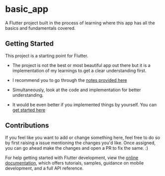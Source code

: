 # basic_app

A Flutter project built in the process of learning where this app has all the basics and fundamentals covered.

## Getting Started

This project is a starting point for Flutter.

- The project is not the best or most beautiful app out there but it is a implementation of my learnings to get a clear understanding first. 

- I recommend you to go through the [notes provided here](https://github.com/TRohit20/Flutter-Playground/tree/main/Learning%20Material) 
- Simultaneously, look at the code and implementation for better understanding.

- It would be even better if you implemented things by yourself. You can [get started here](https://rohitlogs.com/from-zero-to-flutter-setting-up-your-development-environment-and-first-app)

## Contributions

If you feel like you want to add or change something here, feel free to do so by first raising a issue mentioning the changes you'd like.
Once assigned, you can go ahead make the changes and open a PR to fix the same. :) 


For help getting started with Flutter development, view the
[online documentation](https://docs.flutter.dev/), which offers tutorials,
samples, guidance on mobile development, and a full API reference.
